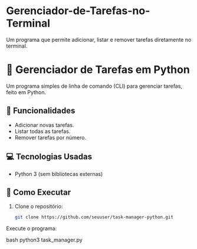 # Gerenciador-de-Tarefas-no-Terminal
Um programa que permite adicionar, listar e remover tarefas diretamente no terminal.

# 📝 Gerenciador de Tarefas em Python  

Um programa simples de linha de comando (CLI) para gerenciar tarefas, feito em Python.  

## 🚀 Funcionalidades  
- Adicionar novas tarefas.  
- Listar todas as tarefas.  
- Remover tarefas por número.  

## 💻 Tecnologias Usadas  
- Python 3 (sem bibliotecas externas)  

## 🔧 Como Executar  
1. Clone o repositório:  
   ```bash
   git clone https://github.com/seuuser/task-manager-python.git
Execute o programa:

bash
python3 task_manager.py
